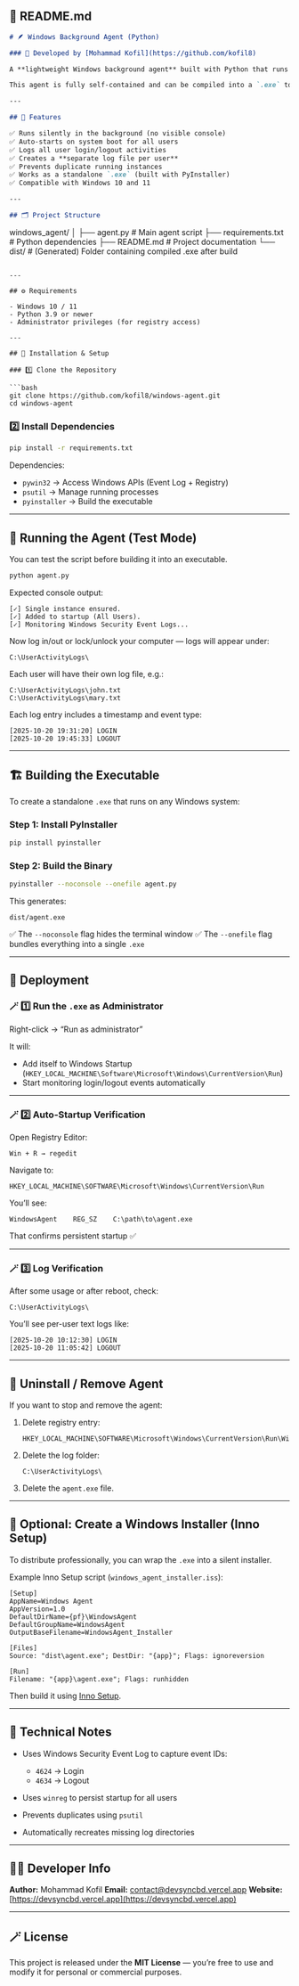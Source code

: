 ## 🧠 README.md

```markdown
# 🪶 Windows Background Agent (Python)

### 🔧 Developed by [Mohammad Kofil](https://github.com/kofil8)

A **lightweight Windows background agent** built with Python that runs silently, starts automatically for all users at system boot, and logs user login/logout activities into separate text files per user.

This agent is fully self-contained and can be compiled into a `.exe` to run on any Windows system **without needing Python installed**.

---

## 🚀 Features

✅ Runs silently in the background (no visible console)  
✅ Auto-starts on system boot for all users  
✅ Logs all user login/logout activities  
✅ Creates a **separate log file per user**  
✅ Prevents duplicate running instances  
✅ Works as a standalone `.exe` (built with PyInstaller)  
✅ Compatible with Windows 10 and 11

---

## 🗂️ Project Structure
```

windows_agent/
│
├── agent.py # Main agent script
├── requirements.txt # Python dependencies
├── README.md # Project documentation
└── dist/ # (Generated) Folder containing compiled .exe after build

````

---

## ⚙️ Requirements

- Windows 10 / 11
- Python 3.9 or newer
- Administrator privileges (for registry access)

---

## 🧩 Installation & Setup

### 1️⃣ Clone the Repository

```bash
git clone https://github.com/kofil8/windows-agent.git
cd windows-agent
````

### 2️⃣ Install Dependencies

```bash
pip install -r requirements.txt
```

Dependencies:

- `pywin32` → Access Windows APIs (Event Log + Registry)
- `psutil` → Manage running processes
- `pyinstaller` → Build the executable

---

## 🧪 Running the Agent (Test Mode)

You can test the script before building it into an executable.

```bash
python agent.py
```

Expected console output:

```
[✓] Single instance ensured.
[✓] Added to startup (All Users).
[✓] Monitoring Windows Security Event Logs...
```

Now log in/out or lock/unlock your computer — logs will appear under:

```
C:\UserActivityLogs\
```

Each user will have their own log file, e.g.:

```
C:\UserActivityLogs\john.txt
C:\UserActivityLogs\mary.txt
```

Each log entry includes a timestamp and event type:

```
[2025-10-20 19:31:20] LOGIN
[2025-10-20 19:45:33] LOGOUT
```

---

## 🏗️ Building the Executable

To create a standalone `.exe` that runs on any Windows system:

### Step 1: Install PyInstaller

```bash
pip install pyinstaller
```

### Step 2: Build the Binary

```bash
pyinstaller --noconsole --onefile agent.py
```

This generates:

```
dist/agent.exe
```

✅ The `--noconsole` flag hides the terminal window
✅ The `--onefile` flag bundles everything into a single `.exe`

---

## 🧰 Deployment

### 🪄 1️⃣ Run the `.exe` as Administrator

Right-click → “Run as administrator”

It will:

- Add itself to Windows Startup (`HKEY_LOCAL_MACHINE\Software\Microsoft\Windows\CurrentVersion\Run`)
- Start monitoring login/logout events automatically

---

### 🪄 2️⃣ Auto-Startup Verification

Open Registry Editor:

```
Win + R → regedit
```

Navigate to:

```
HKEY_LOCAL_MACHINE\SOFTWARE\Microsoft\Windows\CurrentVersion\Run
```

You’ll see:

```
WindowsAgent    REG_SZ    C:\path\to\agent.exe
```

That confirms persistent startup ✅

---

### 🪄 3️⃣ Log Verification

After some usage or after reboot, check:

```
C:\UserActivityLogs\
```

You’ll see per-user text logs like:

```
[2025-10-20 10:12:30] LOGIN
[2025-10-20 11:05:42] LOGOUT
```

---

## 🧹 Uninstall / Remove Agent

If you want to stop and remove the agent:

1. Delete registry entry:

   ```
   HKEY_LOCAL_MACHINE\SOFTWARE\Microsoft\Windows\CurrentVersion\Run\WindowsAgent
   ```

2. Delete the log folder:

   ```
   C:\UserActivityLogs\
   ```

3. Delete the `agent.exe` file.

---

## 🧩 Optional: Create a Windows Installer (Inno Setup)

To distribute professionally, you can wrap the `.exe` into a silent installer.

Example Inno Setup script (`windows_agent_installer.iss`):

```iss
[Setup]
AppName=Windows Agent
AppVersion=1.0
DefaultDirName={pf}\WindowsAgent
DefaultGroupName=WindowsAgent
OutputBaseFilename=WindowsAgent_Installer

[Files]
Source: "dist\agent.exe"; DestDir: "{app}"; Flags: ignoreversion

[Run]
Filename: "{app}\agent.exe"; Flags: runhidden
```

Then build it using [Inno Setup](https://jrsoftware.org/isinfo.php).

---

## 🧠 Technical Notes

- Uses Windows Security Event Log to capture event IDs:

  - `4624` → Login
  - `4634` → Logout

- Uses `winreg` to persist startup for all users
- Prevents duplicates using `psutil`
- Automatically recreates missing log directories

---

## 🧑‍💻 Developer Info

**Author:** Mohammad Kofil
**Email:** [contact@devsyncbd.vercel.app](mailto:contact@devsyncbd.vercel.app)
**Website:** [https://devsyncbd.vercel.app](https://devsyncbd.vercel.app)

---

## 🪄 License

This project is released under the **MIT License** — you’re free to use and modify it for personal or commercial purposes.
